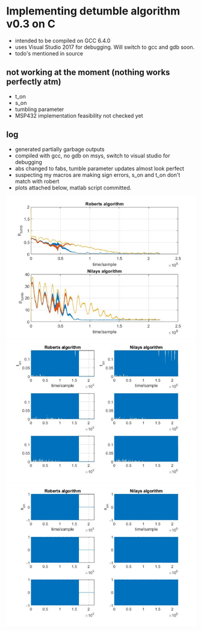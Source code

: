 # Implementing detumble algorithm v0.3 on C
 - intended to be compiled on GCC 6.4.0 
 - uses Visual Studio 2017 for debugging. Will switch to gcc and gdb soon.
 - todo's mentioned in source

## not working at the moment (nothing works perfectly atm)
- t_on
- s_on
- tumbling parameter
- MSP432 implementation feasibility not checked yet


## log 
- generated partially garbage outputs
- compiled with gcc, no gdb on msys, switch to visual studio for debugging
- abs changed to fabs, tumble parameter updates almost look perfect
- suspecting my macros are making sign errors, s_on and t_on don't match with robert
- plots attached below, matlab script committed.

![Tumbling parameter plots](https://github.com/nilay994/detumble/blob/master/detumble_bdot/cmp1.jpg)
![Magnetorquers sign plots](https://github.com/nilay994/detumble/blob/master/detumble_bdot/cmp2.jpg)
![Magnetorquers time plots](https://github.com/nilay994/detumble/blob/master/detumble_bdot/cmp3.jpg)